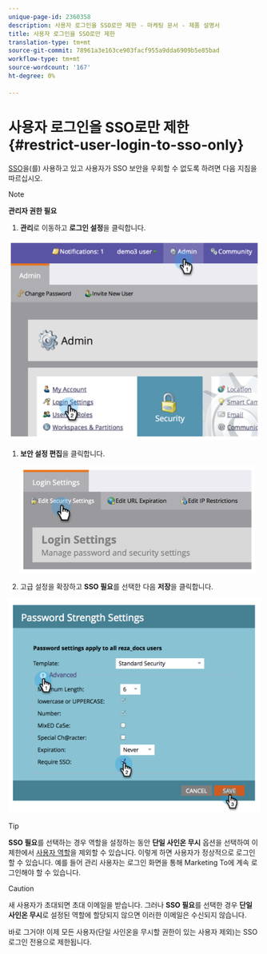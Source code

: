 ```yaml
---
unique-page-id: 2360358
description: 사용자 로그인을 SSO로만 제한 - 마케팅 문서 - 제품 설명서
title: 사용자 로그인을 SSO로만 제한
translation-type: tm+mt
source-git-commit: 78961a3e163ce903facf955a9dda6909b5e85bad
workflow-type: tm+mt
source-wordcount: '167'
ht-degree: 0%

---
```



# 사용자 로그인을 SSO로만 제한 {#restrict-user-login-to-sso-only}

[SSO](add-single-sign-on-to-a-portal.md)을(를) 사용하고 있고 사용자가 SSO 보안을 우회할 수 없도록 하려면 다음 지침을 따르십시오.

>[!NOTE]
>
>**관리자 권한 필요**

1. **관리**&#x200B;로 이동하고 **로그인 설정**&#x200B;을 클릭합니다.

![](assets/image2014-9-24-14-3a44-3a40.png)

1. **보안 설정 편집**&#x200B;을 클릭합니다.

   ![](assets/image2014-9-24-14-3a44-3a53.png)

1. 고급 설정을 확장하고 **SSO 필요**&#x200B;를 선택한 다음 **저장**&#x200B;을 클릭합니다.

![](assets/image2014-9-24-14-3a45-3a6.png)

>[!TIP]
>
>**SSO 필요**&#x200B;를 선택하는 경우 역할을 설정하는 동안 **단일 사인온 무시** 옵션을 선택하여 이 제한에서 [사용자 역할](/help/marketo/product-docs/administration/users-and-roles/create-delete-edit-and-change-a-user-role.md)을 제외할 수 있습니다. 이렇게 하면 사용자가 정상적으로 로그인할 수 있습니다. 예를 들어 관리 사용자는 로그인 화면을 통해 Marketing To에 계속 로그인해야 할 수 있습니다.

>[!CAUTION]
>
>새 사용자가 초대되면 초대 이메일을 받습니다. 그러나 **SSO 필요**&#x200B;를 선택한 경우 **단일 사인온 무시**&#x200B;로 설정된 역할에 할당되지 않으면 이러한 이메일은 수신되지 않습니다.

바로 그거야! 이제 모든 사용자(단일 사인온을 무시할 권한이 있는 사용자 제외)는 SSO 로그인 전용으로 제한됩니다.
